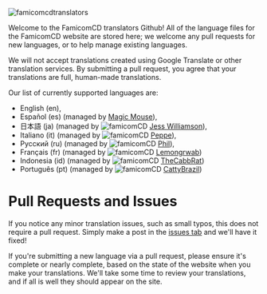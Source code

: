 
![famicomcdtranslators](https://github.com/user-attachments/assets/d52a06bd-b35e-4690-9d1e-c41c8fe98f76)

Welcome to the FamicomCD translators Github! All of the language files for the FamicomCD website are stored here; we welcome any pull requests for new languages, or to help manage existing languages.

We will not accept translations created using Google Translate or other translation services. By submitting a pull request, you agree that your translations are full, human-made translations. 

Our list of currently supported languages are:
- English (en),
- Español (es) (managed by [Magic Mouse](https://www.sudomemo.net/user/5912E180CEF9E084@DSi)),
- 日本語 (ja) (managed by ![famicomCD](https://github.com/JessDoesVids.png?size=20) [Jess Williamson](https://bsky.app/profile/jess.undertaleplus.com)),
- Italiano (it) (managed by ![famicomCD](https://github.com/Peppe021203.png?size=20) [Peppe](https://twitter.com/Peppe021203)),
- Русский (ru) (managed by ![famicomCD](https://github.com/eugenephil.png?size=20) [Phil](https://bsky.app/profile/philmarseille.bsky.social)),
- Français (fr) (managed by ![famicomCD](https://github.com/Lemongrwab.png?size=20) [Lemongrwab](https://github.com/Lemongrwab))
- Indonesia (id) (managed by ![famicomCD](https://github.com/TheCabbRat.png?size=20) [TheCabbRat](https://github.com/Lemongrwab))
- Português (pt) (managed by ![famicomCD](https://github.com/CattyBrazil.png?size=20) [CattyBrazil](https://github.com/CattyBrazil))

# Pull Requests and Issues

If you notice any minor translation issues, such as small typos, this does not require a pull request. Simply make a post in the [issues tab](https://github.com/FamicomCD/famicomcd-translators/issues) and we'll have it fixed!

If you're submitting a new language via a pull request, please ensure it's complete or nearly complete, based on the state of the website when you make your translations. We'll take some time to review your translations, and if all is well they should appear on the site.

